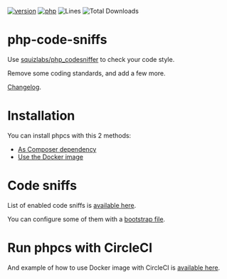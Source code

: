 [![version](https://img.shields.io/badge/version-4.0.3-green.svg)](https://github.com/steevanb/php-code-sniffs/tree/4.0.3)
[![php](https://img.shields.io/badge/php-^7.1-blue.svg)](https://php.net)
![Lines](https://img.shields.io/badge/code%20lines-2274-green.svg)
![Total Downloads](https://poser.pugx.org/steevanb/php-code-sniffs/downloads)

# php-code-sniffs

Use [squizlabs/php_codesniffer](https://github.com/squizlabs/PHP_CodeSniffer) to check your code style.

Remove some coding standards, and add a few more.

[Changelog](documentation/changelog.md).

# Installation

You can install phpcs with this 2 methods:
 * [As Composer dependency](documentation/dependency.md)
 * [Use the Docker image](documentation/docker.md)

# Code sniffs

List of enabled code sniffs is [available here](documentation/sniffs.md).

You can configure some of them with a [bootstrap file](documentation/bootstrap.md).

# Run phpcs with CircleCI

And example of how to use Docker image with CircleCI is [available here](documentation/circleci.md).
